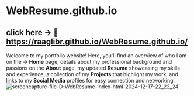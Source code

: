 # WebResume.github.io
## click here -> 💎 https://raaglibr.github.io/WebResume.github.io/

Welcome to my portfolio website! Here, you'll find an overview of who I am on the ->
**Home** page, details about my professional background and passions on the **About** page, my updated **Resume** showcasing my skills and experience, a collection of my **Projects** that highlight my work, and links to my **Social Media** profiles for easy connection and networking.
![screencapture-file-D-WebResume-index-html-2024-12-17-22_22_24](https://github.com/user-attachments/assets/fb3a2f23-7d66-417a-a760-459ed14c3bcd)
